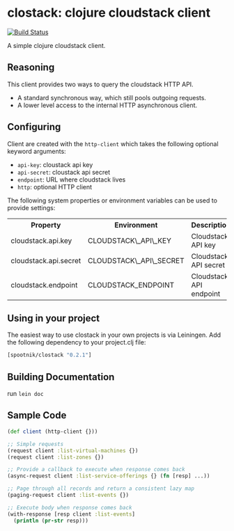 clostack: clojure cloudstack client
===================================

[![Build Status](https://secure.travis-ci.org/pyr/clostack.png)](http://travis-ci.org/pyr/clostack)


A simple clojure cloudstack client.

## Reasoning

This client provides two ways to query the cloudstack
HTTP API.

* A standard synchronous way, which still pools outgoing requests.
* A lower level access to the internal HTTP asynchronous client.

## Configuring

Client are created with the `http-client` which takes the following
optional keyword arguments:

* `api-key`: cloustack api key
* `api-secret`: cloustack api secret
* `endpoint`: URL where cloudstack lives
* `http`: optional HTTP client

The following system properties or environment variables can be
used to provide settings:

<table>
<tr><th>Property</th><th>Environment</th><th>Description</th></tr>
<tr><td>cloudstack.api.key</td><td>CLOUDSTACK\_API\_KEY</td><td>Cloudstack API key</td></tr>
<tr><td>cloudstack.api.secret</td><td>CLOUDSTACK\_API\_SECRET</td><td>Cloudstack API secret</td></tr>
<tr><td>cloudstack.endpoint</td><td>CLOUDSTACK_ENDPOINT</td><td>Cloudstack API endpoint</td></tr>
</table>

## Using in your project

The easiest way to use clostack in your own projects is via Leiningen. Add the following dependency to your project.clj file:

```clojure
[spootnik/clostack "0.2.1"]
```

## Building Documentation

run `lein doc` 

## Sample Code

```clojure
(def client (http-client {}))

;; Simple requests
(request client :list-virtual-machines {})
(request client :list-zones {})

;; Provide a callback to execute when response comes back
(async-request client :list-service-offerings {} (fn [resp] ...))

;; Page through all records and return a consistent lazy map
(paging-request client :list-events {})

;; Execute body when response comes back
(with-response [resp client :list-events]
  (println (pr-str resp)))
```
